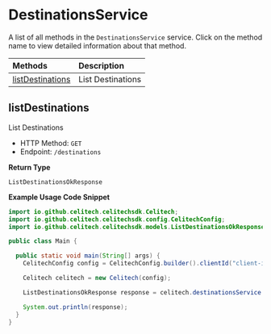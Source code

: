 # DestinationsService

A list of all methods in the `DestinationsService` service. Click on the method name to view detailed information about that method.

| Methods                               | Description       |
| :------------------------------------ | :---------------- |
| [listDestinations](#listdestinations) | List Destinations |

## listDestinations

List Destinations

- HTTP Method: `GET`
- Endpoint: `/destinations`

**Return Type**

`ListDestinationsOkResponse`

**Example Usage Code Snippet**

```java
import io.github.celitech.celitechsdk.Celitech;
import io.github.celitech.celitechsdk.config.CelitechConfig;
import io.github.celitech.celitechsdk.models.ListDestinationsOkResponse;

public class Main {

  public static void main(String[] args) {
    CelitechConfig config = CelitechConfig.builder().clientId("client-id").clientSecret("client-secret").build();

    Celitech celitech = new Celitech(config);

    ListDestinationsOkResponse response = celitech.destinationsService.listDestinations();

    System.out.println(response);
  }
}

```
